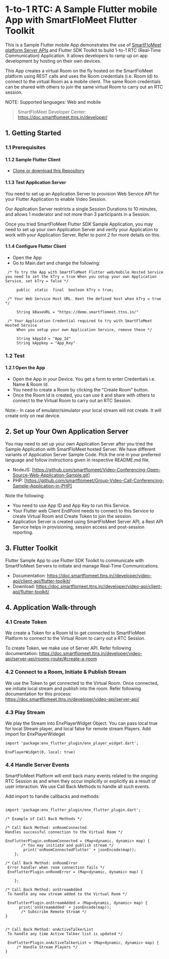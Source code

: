 # 1-to-1 RTC: A Sample Flutter mobile App with SmartFloMeet Flutter Toolkit

This is a Sample Flutter mobile App demonstrates the use of [SmartFloMeet platform Server APIs](https://doc.smartflomeet.ttns.in/developer/video-api/server-api/) and Flutter SDK Toolkit to build 1-to-1 RTC (Real-Time Communication) Application. It allows developers to ramp up on app development by hosting on their own devices.

This App creates a virtual Room on the fly hosted on the SmartFloMeet platform using REST calls and uses the Room credentials (i.e. Room Id) to connect to the virtual Room as a mobile client. The same Room credentials can be shared with others to join the same virtual Room to carry out an RTC session.

NOTE: Supported languages: Web and mobile

> SmartFloMeet Developer Center: https://doc.smartflomeet.ttns.in/developer/

## 1. Getting Started

### 1.1 Prerequisites


#### 1.1.2 Sample Flutter Client

- [Clone or download this Repository](https://github.com/smartflomeet/One-to-One-Video-Calling-Open-Source-flutter-Application)

#### 1.1.3 Test Application Server

You need to set up an Application Server to provision Web Service API for your Flutter Application to enable Video Session.


Our Application Server restricts a single Session Durations to 10 minutes, and allows 1 moderator and not more than 3 participants in a Session.

Once you tried SmartFloMeet Flutter SDK Sample Application, you may need to set up your own Application Server and verify your Application to work with your Application Server. Refer to point 2 for more details on this.

#### 1.1.4 Configure Flutter Client

- Open the App
- Go to Main.dart and change the following:

```
 /* To try the App with SmartFloMeet Flutter web/mobile Hosted Service you need to set the kTry = true When you setup your own Application Service, set kTry = false */

     public  static  final  boolean kTry = true;

 /* Your Web Service Host URL. Keet the defined host when kTry = true */

     String kBaseURL = "https://demo.smartflomeet.ttns.in/"

 /* Your Application Credential required to try with SmartFloMeet Hosted Service
     When you setup your own Application Service, remove these */

     String kAppId = "App_Id"
     String kAppkey = "App_Key"

```

### 1.2 Test

#### 1.2.1 Open the App

- Open the App in your Device. You get a form to enter Credentials i.e. Name & Room Id.
- You need to create a Room by clicking the "Create Room" button.
- Once the Room Id is created, you can use it and share with others to connect to the Virtual Room to carry out an RTC Session.

Note:- In case of emulator/simulator your local stream will not create. It will create only on real device.

## 2. Set up Your Own Application Server

You may need to set up your own Application Server after you tried the Sample Application with SmartFloMeet hosted Server. We have different variants of Application Server Sample Code. Pick the one in your preferred language and follow instructions given in respective README.md file.

* NodeJS: [https://github.com/smartflomeet/Video-Conferencing-Open-Source-Web-Application-Sample.git]
* PHP: [https://github.com/smartflomeet/Group-Video-Call-Conferencing-Sample-Application-in-PHP]

Note the following:

* You need to use App ID and App Key to run this Service.
* Your Flutter web Client EndPoint needs to connect to this Service to create Virtual Room and Create Token to join the session.
* Application Server is created using SmartFloMeet Server API, a Rest API Service helps in provisioning, session access and post-session reporting.


## 3. Flutter Toolkit

Flutter Sample App to use Flutter SDK Toolkit to communicate with SmartFloMeet Servers to initiate and manage Real-Time Communications.

- Documentation: https://doc.smartflomeet.ttns.in//developer/video-api/client-api/flutter-toolkit/
- Download: https://doc.smartflomeet.ttns.in//developer/video-api/client-api/flutter-toolkit/

## 4. Application Walk-through

### 4.1 Create Token

We create a Token for a Room Id to get connected to SmartFloMeet Platform to connect to the Virtual Room to carry out a RTC Session.

To create Token, we make use of Server API. Refer following documentation:
https://doc.smartflomeet.ttns.in/developer/video-api/server-api/rooms-route/#create-a-room

### 4.2 Connect to a Room, Initiate & Publish Stream

We use the Token to get connected to the Virtual Room. Once connected, we initiate local stream and publish into the room. Refer following documentation for this process:
https://doc.smartflomeet.ttns.in/developer/video-api/server-api/

### 4.3 Play Stream

We play the Stream into EnxPlayerWidget Object. You can pass local true for local Stream player, and local false for remote stream Players.
Add import for EnxPlayerWideget

```
import 'package:enx_flutter_plugin/enx_player_widget.dart';

EnxPlayerWidget(0, local: true)
```

### 4.4 Handle Server Events

SmartFloMeet Platform will emit back many events related to the ongoing RTC Session as and when they occur implicitly or explicitly as a result of user interaction. We use Call Back Methods to handle all such events.

Add import to handle callbacks and methods:

```

import 'package:enx_flutter_plugin/enx_flutter_plugin.dart';

/* Example of Call Back Methods */

/* Call Back Method: onRoomConnected
Handles successful connection to the Virtual Room */

EnxFlutterPlugin.onRoomConnected = (Map<dynamic, dynamic> map) {
       /* You may initiate and publish stream */
        print('onRoomConnectedFlutter' + jsonEncode(map));
    };

/* Call Back Method: onRoomError
 Error handler when room connection fails */
 EnxFlutterPlugin.onRoomError = (Map<dynamic, dynamic> map) {

    };

/* Call Back Method: onStreamAdded
 To handle any new stream added to the Virtual Room */

 EnxFlutterPlugin.onStreamAdded = (Map<dynamic, dynamic> map) {
      print('onStreamAdded' + jsonEncode(map));
       /* Subscribe Remote Stream */
}


/* Call Back Method: onActiveTalkerList
 To handle any time Active Talker list is updated */

 EnxFlutterPlugin.onActiveTalkerList = (Map<dynamic, dynamic> map) {
     /* Handle Stream Players */
}
```



